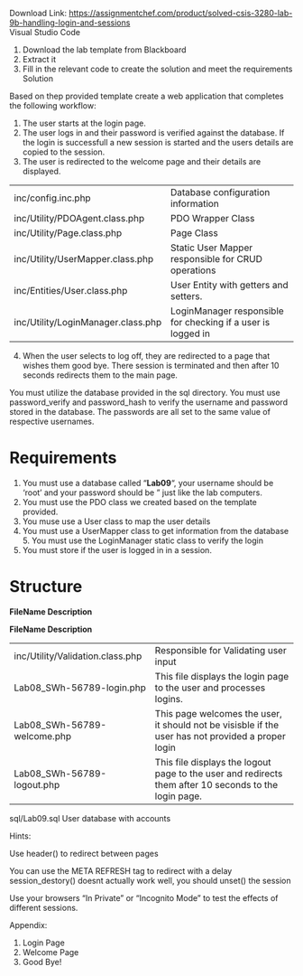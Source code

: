Download Link: https://assignmentchef.com/product/solved-csis-3280-lab-9b-handling-login-and-sessions
<br>
Visual Studio Code

<ol>

 <li>Download the lab template from Blackboard</li>

 <li>Extract it</li>

 <li>Fill in the relevant code to create the solution and meet the requirements Solution</li>

</ol>

Based on thep provided template create a web application that completes the following workflow:

<ol>

 <li>The user starts at the login page.</li>

 <li>The user logs in and their password is verified against the database. If the login is successfull a new session is started and the users details are copied to the session.</li>

 <li>The user is redirected to the welcome page and their details are displayed.</li>

</ol>

<table width="0">

 <tbody>

  <tr>

   <td width="244">inc/config.inc.php</td>

   <td width="436">Database configuration information</td>

  </tr>

  <tr>

   <td width="244">inc/Utility/PDOAgent.class.php</td>

   <td width="436">PDO Wrapper Class</td>

  </tr>

  <tr>

   <td width="244">inc/Utility/Page.class.php</td>

   <td width="436">Page Class</td>

  </tr>

  <tr>

   <td width="244">inc/Utility/UserMapper.class.php</td>

   <td width="436">Static User Mapper responsible for CRUD operations</td>

  </tr>

  <tr>

   <td width="244">inc/Entities/User.class.php</td>

   <td width="436">User Entity with getters and setters.</td>

  </tr>

  <tr>

   <td width="244">inc/Utility/LoginManager.class.php</td>

   <td width="436">LoginManager responsible for checking if a user is logged in</td>

  </tr>

 </tbody>

</table>

<ol start="4">

 <li>When the user selects to log off, they are redirected to a page that wishes them good bye. There session is terminated and then after 10 seconds redirects them to the main page.</li>

</ol>

You must utilize the database provided in the sql directory. You must use password_verify and password_hash to verify the username and password stored in the database. The passwords are all set to the same value of respective usernames.

<h1>Requirements</h1>

<ol>

 <li>You must use a database called “<strong>Lab09</strong>“, your username should be ‘root’ and your password should be ” just like the lab computers.</li>

 <li>You must use the PDO class we created based on the template provided.</li>

 <li>You muse use a User class to map the user details</li>

 <li>You must use a UserMapper class to get information from the database 5. You must use the LoginManager static class to verify the login</li>

 <li>You must store if the user is logged in in a session.</li>

</ol>

<h1>Structure</h1>

<strong>FileName                                             Description</strong>

<strong>FileName                                             Description</strong>

<table width="0">

 <tbody>

  <tr>

   <td width="244">inc/Utility/Validation.class.php</td>

   <td width="436">Responsible for Validating user input</td>

  </tr>

  <tr>

   <td width="244">Lab08_SWh-56789-login.php</td>

   <td width="436">This file displays the login page to the user and processes logins.</td>

  </tr>

  <tr>

   <td width="244">Lab08_SWh-56789-welcome.php</td>

   <td width="436">This page welcomes the user, it should not be visisble if the user has not provided a proper login</td>

  </tr>

  <tr>

   <td width="244">Lab08_SWh-56789-logout.php</td>

   <td width="436">This file displays the logout page to the user and redirects them after 10 seconds to the login page.</td>

  </tr>

 </tbody>

</table>

sql/Lab09.sql                                         User database with accounts

Hints:

Use header() to redirect between pages

You can use the META REFRESH tag to redirect with a delay session_destory() doesnt actually work well, you should unset() the session

Use your browsers “In Private” or “Incognito Mode” to test the effects of different sessions.

Appendix:

<ol>

 <li>Login Page</li>

 <li>Welcome Page</li>

 <li>Good Bye!</li>

</ol>
